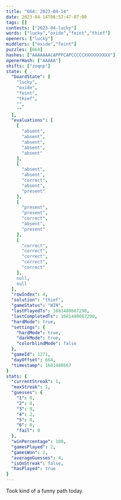 ```yaml
---
title: "664: 2023-04-14"
date: 2023-04-14T06:57:47-07:00
tags: []
contests: ["2023-04-lucky"]
words: ["lucky","oxide","feint","thief"]
openers: ["lucky"]
middlers: ["oxide","feint"]
puzzles: [664]
hashes: ["AAAAAAACAPPPCAPCCCCCXXXXXXXXXX"]
openerHash: ["AAAAA"]
shifts: ["zoqnp"]
state: {
  "boardState": [
    "lucky",
    "oxide",
    "feint",
    "thief",
    "",
    ""
  ],
  "evaluations": [
    [
      "absent",
      "absent",
      "absent",
      "absent",
      "absent"
    ],
    [
      "absent",
      "absent",
      "correct",
      "absent",
      "present"
    ],
    [
      "present",
      "present",
      "correct",
      "absent",
      "present"
    ],
    [
      "correct",
      "correct",
      "correct",
      "correct",
      "correct"
    ],
    null,
    null
  ],
  "rowIndex": 4,
  "solution": "thief",
  "gameStatus": "WIN",
  "lastPlayedTs": 1681480667290,
  "lastCompletedTs": 1681480667290,
  "hardMode": true,
  "settings": {
    "hardMode": true,
    "darkMode": true,
    "colorblindMode": false
  },
  "gameId": 1271,
  "dayOffset": 664,
  "timestamp": 1681480667
}
stats: {
  "currentStreak": 1,
  "maxStreak": 1,
  "guesses": {
    "1": 0,
    "2": 0,
    "3": 0,
    "4": 2,
    "5": 0,
    "6": 0,
    "fail": 0
  },
  "winPercentage": 100,
  "gamesPlayed": 2,
  "gamesWon": 2,
  "averageGuesses": 4,
  "isOnStreak": false,
  "hasPlayed": true
}
---
```

<!-- more -->
Took kind of a funny path today. 
